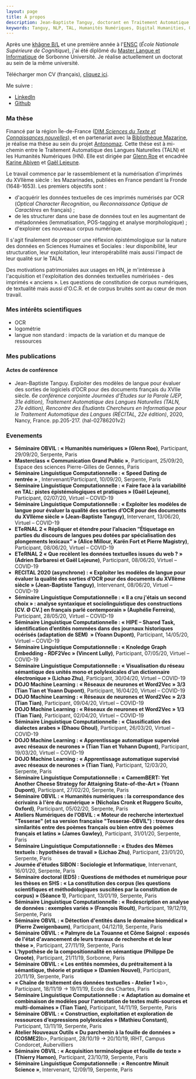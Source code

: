 ```yaml
---
layout: page
title: À propos
description: Jean-Baptiste Tanguy, doctorant en Traitement Automatique des Langues à Sorbonne Université
keywords: Tanguy, NLP, TAL, Humanités Numériques, Digital Humanities, OCR, français pré-classique, pre-classical French, Mazarinades
---
```


Après une [khâgne B/L](http://www.prepabl.fr/spip.php?rubrique9) et une première année à l'[ENSC](https://ensc.bordeaux-inp.fr/fr) (<i>École Nationale Supérieure
de Cognitique</i>), j'ai été diplômé du [Master Langue et Informatique](http://vof.paris-sorbonne.fr/fr/index/master-XB/arts-lettres-langues-ALL/master-sciences-du-langage-langue-et-informatique-program-mscla1l-613/m2-sclan-langue-et-informatique-subprogram-m2lg13-19.html) de Sorbonne Université. 
Je réalise actuellement un doctorat au sein de la même université.


Télécharger mon CV (français), <a href="./assets/cv_jbtanguy_fr.pdf" download="cv_jbtanguy">cliquez ici</a>.

Me suivre :
- [LinkedIn](www.linkedin.com/in/jean-baptiste-tanguy-a08977118)
- [Github](https://github.com/jbtanguy/)

### Ma thèse

Financé par la région Île-de-France ([DIM <i>Sciences du Texte et Connaissances nouvelles</i>](http://www.dim-humanites-numeriques.fr/)), et en partenariat avec 
la [Bibliothèque Mazarine](https://www.bibliotheque-mazarine.fr/fr/), je réalise ma thèse au sein du projet 
[Antonomaz](http://stih-sorbonne-universite.fr/dokuwiki/doku.php?id=antonomaz). Cette thèse est à mi-chemin entre le Traitement 
Automatique des Langues Naturelles (TALN) et les Humanités Numériques (HN). Elle est dirigée par [Glenn Roe](http://www.glennroe.net/) et encadrée 
[Karine Abiven](http://www.iufrance.fr/les-membres-de-liuf/membre/1833-karine-abiven.html) et 
[Gaël Lejeune](https://www.lejeunegael.fr/). 

Le travail commence par le rassemblement et la numérisation d'imprimés du XVIIème siècle : les Mazarinades, publiées en 
France pendant la Fronde (1648-1653). Les premiers objectifs sont :
- d'acquérir les données textuelles de ces imprimés numérisés par OCR (<i>Optical Character Recognition</i>, ou <i>Reconnaissance Optique de Caractères</i> en français) ;
- de les structurer dans une base de données tout en les augmentant de métadonnées (lemmatisation, POS-tagging et analyse morphologique) ;
- d'exploirer ces nouveaux corpus numérique.


Il s'agit finalement de proposer une réflexion épistémologique sur la nature des données en Sciences Humaines et Sociales : leur disponibilité, leur structuration, 
leur exploitation, leur interopérabilité mais aussi l'impact de leur qualité sur le TALN.

Des motivations patrimoniales aux usages en HN, je m'intéresse à l'acquisition et l'exploitation des données textuelles numérisées - des imprimés « anciens ». Les questions de constitution de corpus numériques, de textualité mais aussi d'O.C.R. et de corpus bruités sont au cœur de mon travail. 


### Mes intérêts scientifiques

- OCR
- logométrie
- langue non standard : impacts de la variation et du manque de ressources

### Mes publications

#### Actes de conférence
- Jean-Baptiste Tanguy. Exploiter des modèles de langue pour évaluer des sorties de logiciels d’OCR pour des documents français du XVIIe siècle. <i>6e conférence conjointe Journées d'Études sur la Parole (JEP, 31e édition), Traitement Automatique des Langues Naturelles (TALN, 27e édition), Rencontre des Étudiants Chercheurs en Informatique pour le Traitement Automatique des Langues (RÉCITAL, 22e édition)</i>, 2020, Nancy, France. pp.205-217. ⟨hal-02786201v2⟩

### Evenements

- <b>Séminaire OBVIL : « Humanités numériques » (Glenn Roe)</b>, Participant, 29/09/20, Serpente, Paris
- <b>Masterclass « Communication Grand Public »</b>, Participant, 25/09/20, Espace des sciences Pierre-Gilles de Gennes, Paris
- <b>Séminaire Linguistique Computationnelle : « Speed Dating de rentrée » </b>, Intervenant/Participant, 10/09/20, Serpente, Paris
- <b>Séminaire Linguistique Computationnelle : « Faire face à la variabilité en TAL: pistes épistémologiques et pratiques » (Gaël Lejeune)</b>, Participant, 02/07/20, Virtuel – COVID-19
- <b>Séminaire Linguistique Computationnelle : « Exploiter les modèles de langue pour évaluer la qualité des sorties d’OCR pour des documents du XVIIème siècle » (Jean-Baptiste Tanguy)</b>, Intervenant, 13/06/20, Virtuel – COVID-19
- <b>ETeRNAL 2 « Répliquer et étendre pour l’alsacien “Étiquetage en parties du discours de langues peu dotées par spécialisation des plongements lexicaux” » (Alice Millour, Karën Fort et Pierre Magistry)</b>, Participant, 08/06/20, Virtuel – COVID-19
- <b>ETeRNAL 2 « Que recèlent les données textuelles issues du web ? » (Adrien Barbaresi et Gaël Lejeune)</b>, Participant, 08/06/20, Virtuel – COVID-19
- <b>RECITAL 2020 (asynchrone) : « Exploiter les modèles de langue pour évaluer la qualité des sorties d’OCR pour des documents du XVIIème siècle » (Jean-Baptiste Tanguy)</b>, Intervenant, 08/06/20, Virtuel – COVID-19
- <b>Séminaire Linguistique Computationnelle : « Il a cru j'étais un second choix » : analyse syntaxique et sociolinguistique des constructions [CV. Ø CV.] en français parlé contemporain » (Auphélie Ferreira)</b>, Participant, 28/05/20, Virtuel – COVID-19
- <b>Séminaire Linguistique Computationnelle : « HIPE – Shared Task, identification d’entités nommées dans des journaux historiques océrisés (adaptation de SEM)  » (Yoann Dupont)</b>, Participant, 14/05/20, Virtuel – COVID-19
- <b>Séminaire Linguistique Computationnelle : « Knoledge Graph Embedding - RDF2Vec » (Vincent Lully)</b>, Participant, 07/05/20, Virtuel – COVID-19
- <b>Séminaire Linguistique Computationnelle : « Visualisation du réseau sémantique des unités mono et polylexicales d’un dictionnaire électronique » (Lichao Zhu)</b>, Participant, 30/04/20, Virtuel – COVID-19
- <b>DOJO Machine Learning : « Réseaux de neurones et Word2Vec » 3/3 (Tian Tian et Yoann Dupont)</b>, Participant, 16/04/20, Virtuel – COVID-19
- <b>DOJO Machine Learning : « Réseaux de neurones et Word2Vec » 2/3 (Tian Tian)</b>, Participant, 09/04/20, Virtuel – COVID-19
- <b>DOJO Machine Learning : « Réseaux de neurones et Word2Vec » 1/3 (Tian Tian)</b>, Participant, 02/04/20, Virtuel – COVID-19
- <b>Séminaire Linguistique Computationnelle : « Classification des dialectes arabes » (Dhaou Ghoul)</b>, Participant, 26/03/20, Virtuel – COVID-19
- <b>DOJO Machine Learning : « Apprentissage automatique supervisé avec réseaux de neurones » (Tian Tian et Yohann Dupont)</b>, Participant, 19/03/20, Virtuel – COVID-19
- <b>DOJO Machine Learning : « Apprentissage automatique supervisé avec réseaux de neurones » (Tian Tian)</b>, Participant, 12/03/20, Serpente, Paris
- <b>Séminaire Linguistique Computationnelle : « CamemBERT: Yet Another Cheese Strategy for Attaigning State-of-the-Art » (Yoann Dupont)</b>, Participant, 27/02/20, Serpente, Paris
- <b>Séminaire OBVIL : « Humanités numériques : la correspondance des écrivains à l'ère du numérique » (Nicholas Cronk et Ruggero Scuito, Oxford)</b>, Participant, 05/02/20, Serpente, Paris
- <b>Ateliers Numériques de l’OBVIL : « Moteur de recherche intertextuel "Tesserae" (et sa version française "Tesserae-OBVIL") : trouver des similarités entre des poèmes français ou bien entre des poèmes français et latins » (James Gawley)</b>, Participant, 31/01/20, Serpente, Paris
- <b>Séminaire Linguistique Computationnelle : « Etudes des Mèmes textuels : hypothèses de travail » (Lichao Zhu)</b>, Participant, 23/01/20, Serpente, Paris
- <b>Journée d'études SIBON : Sociologie et Informatique</b>, Intervenant, 16/01/20, Serpente, Paris 
- <b>Séminaire doctoral (ED5) : Questions de méthodes et numérique pour les thèses en SHS : « La constitution des corpus (les questions scientifiques et méthodologiques suscitées par la constitution de corpus) » (Séance 1)</b>, Participant, 13/01/19, Serpente, Paris
- <b>Séminaire Linguistique Computationnelle : « Redescription en analyse de données : exemples variés » (François Rioult)</b>, Participant, 19/12/19, Serpente, Paris
- <b>Séminaire OBVIL : « Détection d'entités dans le domaine biomédical » (Pierre Zweigenbaum)</b>, Participant, 04/12/19, Serpente, Paris
- <b>Séminaire OBVIL : « Palmyre de La Touanne et Côme Saignol : exposés de l'état d'avancement de leurs travaux de recherche et de leur thèse »</b>, Participant, 27/11/19, Serpente, Paris
- <b>L'hypothèse de la compositionnalité en sémantique (Philippe De Groote)</b>, Participant, 21/11/19, Sorbonne, Paris
- <b>Séminaire OBVIL : « Les entités nommées, du prétraitement à la sémantique, théorie et pratique » (Damien Nouvel)</b>, Participant, 20/11/19, Serpente, Paris
- <b>« Chaîne de traitement des données textuelles - Atelier 1 »</b>b>, Participant, 18/11/19 → 19/11/19, Ecole des Chartes, Paris
- <b>Séminaire Linguistique Computationnelle : « Adaptation au domaine et combinaison de modèles pour l'annotation de textes multi-sources et multi-domaines » (Tian Tian)</b>, Participant, 14/11/19, Serpente, Paris
- <b>Séminaire OBVIL : « Construction, exploitation et exploration de ressources d’expressions polylexicales » (Mathieu Constant)</b>, Participant, 13/11/19, Serpente, Paris
- <b>Atelier Nouveaux Outils « Du parchemin à la fouille de données » (COSME2)</b>b>, Participant, 28/10/19 → 20/10/19, IRHT, Campus Condorcet, Aubervilliers
- <b>Séminaire OBVIL : « Acquisition terminologique et fouille de texte » (Thierry Hamon)</b>, Participant, 23/10/19, Serpente, Paris
- <b>Séminaire Linguistique Computationnelle : « Rencontre Minuit Science »</b>, Intervenant, 12/09/19, Serpente, Paris